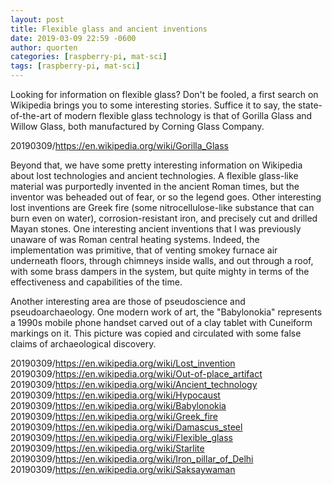 ```yaml
---
layout: post
title: Flexible glass and ancient inventions
date: 2019-03-09 22:59 -0600
author: quorten
categories: [raspberry-pi, mat-sci]
tags: [raspberry-pi, mat-sci]
---
```


Looking for information on flexible glass?  Don't be fooled, a first
search on Wikipedia brings you to some interesting stories.  Suffice
it to say, the state-of-the-art of modern flexible glass technology is
that of Gorilla Glass and Willow Glass, both manufactured by Corning
Glass Company.

20190309/https://en.wikipedia.org/wiki/Gorilla_Glass

Beyond that, we have some pretty interesting information on Wikipedia
about lost technologies and ancient technologies.  A flexible
glass-like material was purportedly invented in the ancient Roman
times, but the inventor was beheaded out of fear, or so the legend
goes.  Other interesting lost inventions are Greek fire (some
nitrocellulose-like substance that can burn even on water),
corrosion-resistant iron, and precisely cut and drilled Mayan stones.
One interesting ancient inventions that I was previously unaware of
was Roman central heating systems.  Indeed, the implementation was
primitive, that of venting smokey furnace air underneath floors,
through chimneys inside walls, and out through a roof, with some brass
dampers in the system, but quite mighty in terms of the effectiveness
and capabilities of the time.

Another interesting area are those of pseudoscience and
pseudoarchaeology.  One modern work of art, the "Babylonokia"
represents a 1990s mobile phone handset carved out of a clay tablet
with Cuneiform markings on it.  This picture was copied and circulated
with some false claims of archaeological discovery.

<!-- more -->

20190309/https://en.wikipedia.org/wiki/Lost_invention  
20190309/https://en.wikipedia.org/wiki/Out-of-place_artifact  
20190309/https://en.wikipedia.org/wiki/Ancient_technology  
20190309/https://en.wikipedia.org/wiki/Hypocaust  
20190309/https://en.wikipedia.org/wiki/Babylonokia  
20190309/https://en.wikipedia.org/wiki/Greek_fire  
20190309/https://en.wikipedia.org/wiki/Damascus_steel  
20190309/https://en.wikipedia.org/wiki/Flexible_glass  
20190309/https://en.wikipedia.org/wiki/Starlite  
20190309/https://en.wikipedia.org/wiki/Iron_pillar_of_Delhi  
20190309/https://en.wikipedia.org/wiki/Saksaywaman
